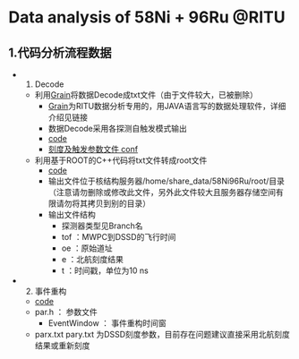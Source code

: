 # Data analysis of 58Ni + 96Ru @RITU


## 1.代码分析流程数据

  - 1. Decode
      - 利用[Grain](https://github.com/IMP-HHuang/Grain)将数据Decode成txt文件（由于文件较大，已被删除）
         - [Grain](https://github.com/IMP-HHuang/Grain)为RITU数据分析专用的，用JAVA语言写的数据处理软件，详细介绍见链接
         - 数据Decode采用各探测自触发模式输出
         - [code](./Decode/Grain/code)
         - [刻度及触发参数文件 conf](./Decode/Grain/conf)
      - 利用基于ROOT的C++代码将txt文件转成root文件
        - [code](./Decode/C++) 
        - 输出文件位于核结构服务器/home/share_data/58Ni96Ru/root/目录（注意请勿删除或修改此文件，另外此文件较大且服务器存储空间有限请勿将其拷贝到别的目录）
        - 输出文件结构
          - 探测器类型见Branch名
          - tof ：MWPC到DSSD的飞行时间
          - oe ：原始道址
          - e ：北航刻度结果
          - t ：时间戳，单位为10 ns
  - 2. 事件重构
     - [code](./event) 
     - par.h ： 参数文件
        - EventWindow ： 事件重构时间窗
     - parx.txt pary.txt 为DSSD刻度参数，目前存在问题建议直接采用北航刻度结果或重新刻度
